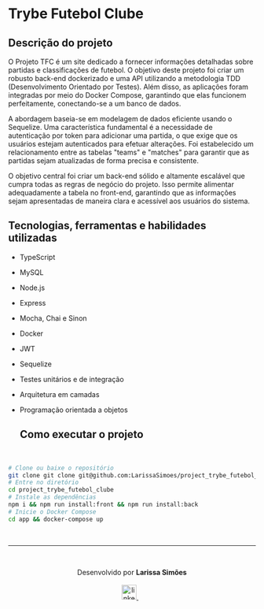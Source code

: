 # Trybe Futebol Clube

## Descrição do projeto

O Projeto TFC é um site dedicado a fornecer informações detalhadas sobre partidas e classificações de futebol. O objetivo deste projeto foi criar um robusto back-end dockerizado e uma API utilizando a metodologia TDD (Desenvolvimento Orientado por Testes). Além disso, as aplicações foram integradas por meio do Docker Compose, garantindo que elas funcionem perfeitamente, conectando-se a um banco de dados.

A abordagem baseia-se em modelagem de dados eficiente usando o Sequelize. Uma característica fundamental é a necessidade de autenticação por token para adicionar uma partida, o que exige que os usuários estejam autenticados para efetuar alterações. Foi estabelecido um relacionamento entre as tabelas "teams" e "matches" para garantir que as partidas sejam atualizadas de forma precisa e consistente.

O objetivo central foi criar um back-end sólido e altamente escalável que cumpra todas as regras de negócio do projeto. Isso permite alimentar adequadamente a tabela no front-end, garantindo que as informações sejam apresentadas de maneira clara e acessível aos usuários do sistema.

## Tecnologias, ferramentas e habilidades utilizadas
- TypeScript
- MySQL
- Node.js 
-  Express
- Mocha, Chai e Sinon
- Docker
- JWT
- Sequelize
- Testes unitários e de integração
- Arquitetura em camadas
- Programação orientada a objetos

  ## Como executar o projeto

<br/>

```bash
# Clone ou baixe o repositório
git clone git clone git@github.com:LarissaSimoes/project_trybe_futebol_clube.git
# Entre no diretório
cd project_trybe_futebol_clube
# Instale as dependências
npm i && npm run install:front && npm run install:back
# Inicie o Docker Compose
cd app && docker-compose up
```

<br /><hr /><br />

<p align='center'>
  Desenvolvido por <b>Larissa Simões</b>
  <br/><br/>

  <a href="https://www.linkedin.com/in/dev-larissa-carneiro-simoes/">
    <img alt="linkedIn" height="30px" src="https://i.imgur.com/TQRXxhT.png" />
  </a>
  &nbsp;&nbsp;
</p>

